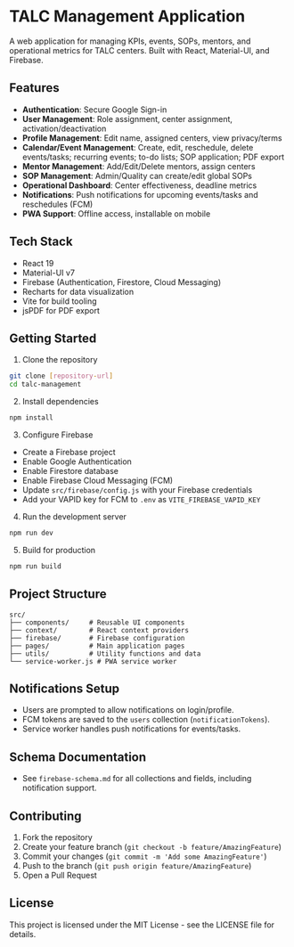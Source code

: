 # TALC Management Application


A web application for managing KPIs, events, SOPs, mentors, and operational metrics for TALC centers. Built with React, Material-UI, and Firebase.


## Features

- **Authentication**: Secure Google Sign-in
- **User Management**: Role assignment, center assignment, activation/deactivation
- **Profile Management**: Edit name, assigned centers, view privacy/terms
- **Calendar/Event Management**: Create, edit, reschedule, delete events/tasks; recurring events; to-do lists; SOP application; PDF export
- **Mentor Management**: Add/Edit/Delete mentors, assign centers
- **SOP Management**: Admin/Quality can create/edit global SOPs
- **Operational Dashboard**: Center effectiveness, deadline metrics
- **Notifications**: Push notifications for upcoming events/tasks and reschedules (FCM)
- **PWA Support**: Offline access, installable on mobile


## Tech Stack

- React 19
- Material-UI v7
- Firebase (Authentication, Firestore, Cloud Messaging)
- Recharts for data visualization
- Vite for build tooling
- jsPDF for PDF export


## Getting Started

1. Clone the repository
```bash
git clone [repository-url]
cd talc-management
```

2. Install dependencies
```bash
npm install
```

3. Configure Firebase
  - Create a Firebase project
  - Enable Google Authentication
  - Enable Firestore database
  - Enable Firebase Cloud Messaging (FCM)
  - Update `src/firebase/config.js` with your Firebase credentials
  - Add your VAPID key for FCM to `.env` as `VITE_FIREBASE_VAPID_KEY`

4. Run the development server
```bash
npm run dev
```

5. Build for production
```bash
npm run build
```


## Project Structure

```
src/
├── components/     # Reusable UI components
├── context/        # React context providers
├── firebase/       # Firebase configuration
├── pages/          # Main application pages
├── utils/          # Utility functions and data
└── service-worker.js # PWA service worker
```


## Notifications Setup

- Users are prompted to allow notifications on login/profile.
- FCM tokens are saved to the `users` collection (`notificationTokens`).
- Service worker handles push notifications for events/tasks.

## Schema Documentation

- See `firebase-schema.md` for all collections and fields, including notification support.


## Contributing

1. Fork the repository
2. Create your feature branch (`git checkout -b feature/AmazingFeature`)
3. Commit your changes (`git commit -m 'Add some AmazingFeature'`)
4. Push to the branch (`git push origin feature/AmazingFeature`)
5. Open a Pull Request

## License

This project is licensed under the MIT License - see the LICENSE file for details.
